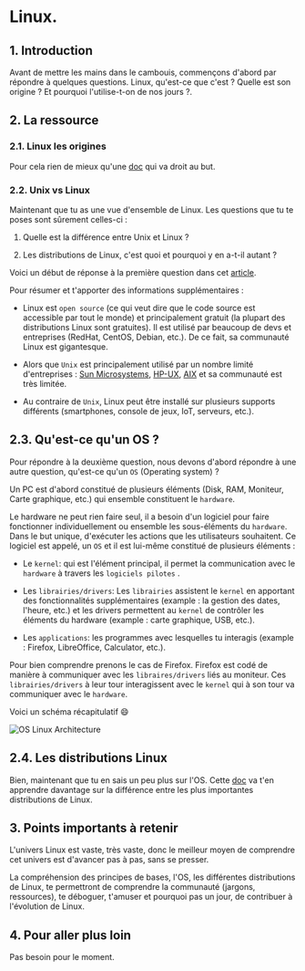# Linux.

## 1. Introduction
Avant de mettre les mains dans le cambouis, commençons d'abord par répondre à quelques questions.
Linux, qu'est-ce que c'est ? Quelle est son origine ? Et pourquoi l'utilise-t-on de nos jours ?.

## 2. La ressource
### 2.1. Linux les origines
Pour cela rien de mieux qu'une [doc](https://stux6.net/unix/linux/les-origines-de-linux) qui va droit au but.

### 2.2. Unix vs Linux
Maintenant que tu as une vue d'ensemble de Linux. Les questions que tu te poses sont sûrement celles-ci :
1. Quelle est la différence entre Unix et Linux ? 
   
2. Les distributions de Linux, c'est quoi et pourquoi y en a-t-il autant ?

Voici un début de réponse à la première question dans cet [article](https://www.ionos.fr/digitalguide/serveur/know-how/unix-vs-linux/).

Pour résumer et t'apporter des informations supplémentaires : 
- Linux est `open source` (ce qui veut dire que le code source est accessible par tout le monde) et principalement gratuit (la plupart des distributions Linux sont gratuites). Il est utilisé par beaucoup de devs et entreprises (RedHat, CentOS, Debian, etc.). De ce fait, sa communauté Linux est gigantesque.

- Alors que `Unix` est principalement utilisé par un nombre limité d'entreprises : [Sun Microsystems](https://fr.wikipedia.org/wiki/Solaris_(syst%C3%A8me_d%27exploitation)), [HP-UX](https://fr.wikipedia.org/wiki/HP-UX), [AIX](https://fr.wikipedia.org/wiki/AIX) et sa communauté est très limitée.


- Au contraire de `Unix`, Linux peut être installé sur plusieurs supports différents (smartphones, console de jeux, IoT, serveurs, etc.).


## 2.3. Qu'est-ce qu'un OS ?
Pour répondre à la deuxième question, nous devons d'abord répondre à une autre question, qu'est-ce qu'un `OS` (Operating system) ?

Un PC est d'abord constitué de plusieurs éléments (Disk, RAM, Moniteur, Carte graphique, etc.) qui ensemble constituent le `hardware`.

Le hardware ne peut rien faire seul, il a besoin d'un logiciel pour faire fonctionner individuellement ou ensemble les sous-éléments du `hardware`. Dans le but unique, d'exécuter les actions que les utilisateurs souhaitent. Ce logiciel est appelé, un `OS` et il est lui-même constitué de plusieurs éléments :

- Le `kernel`: qui est l'élément principal, il permet la communication avec le `hardware` à travers les `logiciels pilotes` .

- Les `librairies/drivers`: Les `librairies` assistent le `kernel` en apportant des fonctionnalités supplémentaires (example : la gestion des dates, l'heure, etc.) et les drivers permettent au `kernel` de contrôler les éléments du hardware (example : carte graphique, USB, etc.).

- Les `applications`: les programmes avec lesquelles tu interagis (example : Firefox, LibreOffice, Calculator, etc.).


Pour bien comprendre prenons le cas de Firefox. Firefox est codé de manière à communiquer avec les `libraires/drivers` liés au moniteur.
Ces `librairies/drivers` à leur tour interagissent avec le `kernel` qui à son tour va communiquer avec le `hardware`.


Voici un schéma récapitulatif 😄 

![OS Linux Architecture](https://i.imgur.com/HOtGcAk.png)


## 2.4. Les distributions Linux
Bien, maintenant que tu en sais un peu plus sur l'OS. Cette [doc](https://www.computernetworkingnotes.com/linux-tutorials/difference-between-linux-distributions.html) va t'en apprendre davantage sur la différence entre les plus importantes distributions de Linux. 


## 3. Points importants à retenir
L'univers Linux est vaste, très vaste, donc le meilleur moyen de comprendre cet univers est d'avancer pas à pas, sans se presser.

La compréhension des principes de bases, l'OS, les différentes distributions de Linux, te permettront de comprendre la communauté (jargons, ressources), te déboguer, t'amuser et pourquoi pas un jour, de contribuer à l'évolution de Linux. 


## 4. Pour aller plus loin
Pas besoin pour le moment.
